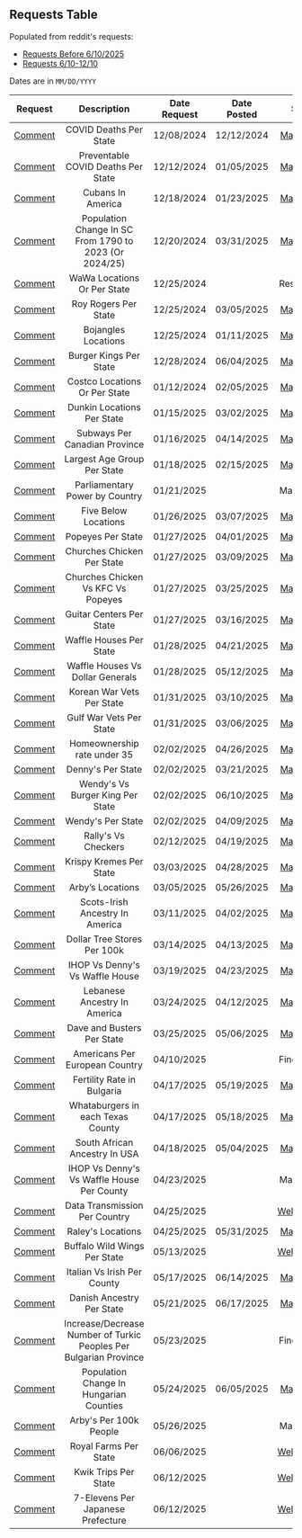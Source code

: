 ## Requests Table

Populated from reddit's requests:

* [Requests Before 6/10/2025](https://www.reddit.com/user/VineMapper/comments/1h9p5hj/requests/)
* [Requests 6/10-12/10](https://www.reddit.com/user/VineMapper/comments/1lat0m9/requests_6101210/)

Dates are in `MM/DD/YYYY`

Request | Description | Date Request | Date Posted | Status
:-: | :-: | :-: | :-: | :-:
| [Comment](https://www.reddit.com/user/VineMapper/comments/1h9p5hj/comment/m13srj9/) | COVID Deaths Per State | 12/08/2024 | 12/12/2024 | [Map Posted](https://www.reddit.com/r/MapPorn/comments/1hcpqea/covid_deaths_per_state/)  |
| [Comment](https://www.reddit.com/r/MapPorn/comments/1hcpqea/comment/m1qd1v3/) | Preventable COVID Deaths Per State | 12/12/2024 | 01/05/2025 | [Map Posted](https://www.reddit.com/r/MapPorn/comments/1hufaxs/preventable_covid_deaths_20212022/) |
| [Comment](https://www.reddit.com/user/VineMapper/comments/1h9p5hj/comment/m2peefn/) | Cubans In America | 12/18/2024 | 01/23/2025 | [Map Posted](https://www.reddit.com/r/MapPorn/comments/1i890fy/cubans_per_100k_people_2021/) |
| [Comment](https://www.reddit.com/r/MapPorn/comments/1hio8j6/comment/m30leqy/) | Population Change In SC From 1790 to 2023 (Or 2024/25) | 12/20/2024 | 03/31/2025 | [Map Posted](https://www.reddit.com/r/MapPorn/comments/1jo8ehi/population_change_in_south_carolina_counties_from/) |
| [Comment](https://www.reddit.com/r/Maps/comments/1hm3hum/comment/m3rqvsk/) | WaWa Locations Or Per State | 12/25/2024 | | Researching |
| [Comment](https://www.reddit.com/r/Maps/comments/1hm3hum/comment/m3rugak/) | Roy Rogers Per State | 12/25/2024 | 03/05/2025 | [Map Posted](https://www.reddit.com/r/MapPorn/comments/1j4av3e/roy_rogers_locations/)  |
| [Comment](https://www.reddit.com/user/VineMapper/comments/1h9p5hj/comment/m3rolo9/) | Bojangles Locations | 12/25/2024 | 01/11/2025 | [Map Posted](https://www.reddit.com/r/MapPorn/comments/1hz2spb/bojangles_locations/) |
| [Comment](https://www.reddit.com/r/MapPorn/comments/1ho8yt9/comment/m49xdjt/) | Burger Kings Per State | 12/28/2024 | 06/04/2025 | [Map Posted](https://www.reddit.com/r/MapPorn/comments/1l37pp1/burger_kings_per_state/)  |
| [Comment](https://www.reddit.com/r/MapPorn/comments/1hz2spb/comment/m6q9v1h/) | Costco Locations Or Per State  | 01/12/2024 | 02/05/2025 | [Map Posted](https://www.reddit.com/r/MapPorn/comments/1iieh0s/costcos_per_state/) |
| [Comment](https://www.reddit.com/r/MapPorn/comments/1i20ml9/comment/m7alfva/) | Dunkin Locations Per State | 01/15/2025 | 03/02/2025 | [Map Posted](https://www.reddit.com/r/MapPorn/comments/1j1zlwh/dunkin_donuts_per_state/) |
| [Comment](https://www.reddit.com/r/MapPorn/comments/1i20ml9/comment/m7j2p93/) | Subways Per Canadian Province  | 01/16/2025 | 04/14/2025 | [Map Posted](https://www.reddit.com/r/MapPorn/comments/1jz8o0g/subway_locations_per_100k_people_provinces_and/) |
| [Comment](https://www.reddit.com/r/MapPorn/comments/1i4bkhe/comment/m7tvxgw/) | Largest Age Group Per State | 01/18/2025 | 02/15/2025 | [Map Posted](https://www.reddit.com/r/MapPorn/comments/1iq99g2/what_age_group_has_the_largest_population_per/) |
| [Comment](https://www.reddit.com/user/VineMapper/comments/1h9p5hj/comment/m8bess8/) | Parliamentary Power by Country | 01/21/2025 | | Making Map |
| [Comment](https://www.reddit.com/r/MapPorn/s/N5mXik0YZJ) | Five Below Locations | 01/26/2025 | 03/07/2025 | [Map Posted](https://www.reddit.com/r/MapPorn/comments/1j63l5s/five_belows_per_state/) |
| [Comment](https://www.reddit.com/r/MapPorn/comments/1ibbgfw/comment/m9gs17x/) | Popeyes Per State | 01/27/2025 | 04/01/2025 | [Map Posted](https://www.reddit.com/r/MapPorn/comments/1jp7o3m/popeyes_per_state/) |
| [Comment](https://www.reddit.com/r/MapPorn/comments/1ibbgfw/comment/m9jw7pl/) | Churches Chicken Per State | 01/27/2025 | 03/09/2025 | [Map Posted](https://www.reddit.com/r/MapPorn/comments/1j7he3d/churchs_chicken_stores_per_state/)  |
| [Comment](https://www.reddit.com/r/MapPorn/comments/1ibbgfw/comment/m9jw7pl/) | Churches Chicken Vs KFC Vs Popeyes | 01/27/2025 | 03/25/2025 | [Map Posted](https://www.reddit.com/r/MapPorn/comments/1jjor92/popeyes_vs_kfc_vs_churchs/) |
| [Comment](https://www.reddit.com/u/VineMapper/s/IRMCeZGGwU)  | Guitar Centers Per State | 01/27/2025 | 03/16/2025 | [Map Posted](https://www.reddit.com/r/MapPorn/comments/1jcr004/guitar_centers_per_state/)  |
| [Comment](https://www.reddit.com/r/MapPorn/comments/1ic3f11/comment/m9reeut/) | Waffle Houses Per State | 01/28/2025 | 04/21/2025 | [Map Posted](https://www.reddit.com/r/MapPorn/comments/1k4ianq/waffle_house_locations_per_1m_people/) |
| [Comment](https://www.reddit.com/r/MapPorn/comments/1ic3f11/comment/m9reeut/) | Waffle Houses Vs Dollar Generals | 01/28/2025 | 05/12/2025 | [Map Posted](https://www.reddit.com/r/MapPorn/comments/1kkwzvg/dollar_general_vs_waffle_house_per_county/) |
| [Comment](https://www.reddit.com/r/MapPorn/comments/1iefjmm/comment/ma7bcnr/) | Korean War Vets Per State  | 01/31/2025 | 03/10/2025 | [Map Posted](https://www.reddit.com/r/MapPorn/comments/1j87dn8/korean_war_veterans_per_10000_adults_2023/) |
| [Comment](https://www.reddit.com/r/MapPorn/comments/1iefjmm/comment/ma7bcnr/) | Gulf War Vets Per State | 01/31/2025 | 03/06/2025 | [Map Posted](https://www.reddit.com/r/MapPorn/comments/1j539w8/gulf_war_vets_per_1000_adults_2023/)  |
| [Comment](https://www.reddit.com/r/MapPorn/comments/1ifyjk9/comment/makecfr/) | Homeownership rate under 35 | 02/02/2025 | 04/26/2025 | [Map Posted](https://www.reddit.com/r/MapPorn/s/DVTRtsAe3e) |
| [Comment](https://www.reddit.com/r/Maps/comments/1ifj4vh/comment/mamdowm/) | Denny's Per State | 02/02/2025 | 03/21/2025 | [Map Posted](https://www.reddit.com/r/MapPorn/comments/1jguewc/dennys_per_state/)  |
| [Comment](https://www.reddit.com/r/Maps/comments/1ifj4vh/comment/mamdowm/) | Wendy's Vs Burger King Per State | 02/02/2025 | 06/10/2025 | [Map Posted](https://www.reddit.com/r/MapPorn/comments/1l85ako/burger_king_vs_wendys/) |
| [Comment](https://www.reddit.com/r/Maps/comments/1ifj4vh/comment/mamdowm/) | Wendy's Per State | 02/02/2025 | 04/09/2025 | [Map Posted](https://www.reddit.com/r/MapPorn/comments/1jvfes0/wendys_per_100k_people/)  |
| [Comment](https://www.reddit.com/r/MapPorn/comments/1invcss/comment/mce8bs2/) | Rally's Vs Checkers | 02/12/2025 | 04/19/2025 | [Map Posted](https://www.reddit.com/r/MapPorn/comments/1k32da4/does_your_state_have_more_checkers_or_rallys/) |
| [Comment](https://www.reddit.com/r/MapPorn/comments/1j1zlwh/comment/mfrmy26/) | Krispy Kremes Per State | 03/03/2025 | 04/28/2025 | [Map Posted](https://www.reddit.com/r/MapPorn/s/du4ntSGAfE) |
| [Comment](https://www.reddit.com/r/MapPorn/comments/1j4av3e/comment/mg84xof/) | Arby’s Locations | 03/05/2025 | 05/26/2025 | [Map Posted](https://www.reddit.com/r/MapPorn/s/kzWcFKIpZf) |
| [Comment](https://www.reddit.com/r/MapPorn/comments/1j8vnts/comment/mh9ns27/) | Scots-Irish Ancestry In America  | 03/11/2025 | 04/02/2025 | [Map Posted](https://www.reddit.com/r/MapPorn/comments/1jq090u/reported_ancestry_of_scotchirish_per_1000_people/) |
| [Comment](https://www.reddit.com/r/DollarTree/comments/1j9w1lc/comment/mhssexi/) | Dollar Tree Stores Per 100k | 03/14/2025 | 04/13/2025 | [Map Posted](https://www.reddit.com/r/MapPorn/comments/1jycult/dollar_trees_per_100k_people/)  |
| [Comment](https://www.reddit.com/r/MapPorn/comments/1jf13v1/comment/minsfnv/) | IHOP Vs Denny's Vs Waffle House | 03/19/2025 | 04/23/2025 | [Map Posted](https://www.reddit.com/r/MapPorn/s/duGN7k0h5J) |
| [Comment](https://www.reddit.com/user/VineMapper/comments/1h9p5hj/comment/mjjwf0v/) | Lebanese Ancestry In America | 03/24/2025 | 04/12/2025 | [Map Posted](https://www.reddit.com/r/MapPorn/comments/1jxm5qd/reported_ancestry_is_lebanese_per_100000_people/) |
| [Comment](https://www.reddit.com/user/VineMapper/comments/1h9p5hj/comment/mjqb29l/) | Dave and Busters Per State | 03/25/2025 | 05/06/2025 | [Map Posted](https://www.reddit.com/r/MapPorn/comments/1kg704e/dave_busters_locations_per_state/)  |
| [Comment](https://www.reddit.com/user/VineMapper/comments/1h9p5hj/comment/mmhethf/?utm_source=share&utm_medium=web3x&utm_name=web3xcss&utm_term=1&utm_content=share_button) | Americans Per European Country | 04/10/2025 | | Finding Data |
| [Comment](https://www.reddit.com/user/VineMapper/comments/1h9p5hj/comment/mnpa8gp/?utm_source=share&utm_medium=web3x&utm_name=web3xcss&utm_term=1&utm_content=share_button) | Fertility Rate in Bulgaria | 04/17/2025 | 05/19/2025 | [Map Posted](https://www.reddit.com/r/MapPorn/comments/1kqhrle/fertility_rates_per_bulgarian_region_2024/) |
| [Comment](https://www.reddit.com/user/VineMapper/comments/1h9p5hj/comment/mnpawpx/?utm_source=share&utm_medium=web3x&utm_name=web3xcss&utm_term=1&utm_content=share_button) | Whataburgers in each Texas County  | 04/17/2025 | 05/18/2025 | [Map Posted](https://www.reddit.com/r/MapPorn/s/YfvTnspHhH) |
| [Comment](https://www.reddit.com/r/MapPorn/comments/1k2cyzn/comment/mntkkht/?utm_source=share&utm_medium=web3x&utm_name=web3xcss&utm_term=1&utm_content=share_button) | South African Ancestry In USA  | 04/18/2025 | 05/04/2025 | [Map Posted](https://www.reddit.com/r/MapPorn/comments/1ker0rv/reported_ancestry_of_south_african_per_100k_people/) |
| [Comment](https://www.reddit.com/r/MapPorn/comments/1k65nfz/comment/mopacwe/?utm_source=share&utm_medium=web3x&utm_name=web3xcss&utm_term=1&utm_content=share_button) | IHOP Vs Denny's Vs Waffle House Per County | 04/23/2025 | | Making Map |
| [Comment](https://www.reddit.com/user/VineMapper/comments/1h9p5hj/comment/mp0nxc5/?utm_source=share&utm_medium=web3x&utm_name=web3xcss&utm_term=1&utm_content=share_button) | Data Transmission Per Country  | 04/25/2025 | | [Webscraping](https://www.measurementlab.net/tests/ndt/ ) |
| [Comment](https://www.reddit.com/r/Maps/comments/1k7ribz/comment/mp0fp17/?utm_source=share&utm_medium=web3x&utm_name=web3xcss&utm_term=1&utm_content=share_button) | Raley's Locations | 04/25/2025 | 05/31/2025 | [Map Posted](https://www.reddit.com/r/MapPorn/comments/1l01pz3/raleys_brand_locations/)  |
| [Comment](https://www.reddit.com/user/VineMapper/comments/1h9p5hj/comment/ms3nubt/?utm_source=share&utm_medium=web3x&utm_name=web3xcss&utm_term=1&utm_content=share_button) | Buffalo Wild Wings Per State | 05/13/2025 | | [Webscraping](https://www.buffalowildwings.com/locations/all/)  |
| [Comment](https://www.reddit.com/r/MapPorn/comments/1kouzj7/comment/msts3tp/?context=3&utm_source=share&utm_medium=web3x&utm_name=web3xcss&utm_term=1&utm_content=share_button) | Italian Vs Irish Per County | 05/17/2025 | 06/14/2025 | [Map Posted](https://www.reddit.com/r/MapPorn/comments/1lbk4bw/does_your_county_have_more_italian_or_irish/) |
| [Comment](https://www.reddit.com/r/MapPorn/comments/1krz2ll/comment/mtjzsla/?utm_source=share&utm_medium=web3x&utm_name=web3xcss&utm_term=1&utm_content=share_button) | Danish Ancestry Per State  | 05/21/2025 | 06/17/2025 | [Map Posted](https://www.reddit.com/r/MapPorn/comments/1ldrt3w/reported_ancestry_of_danish_per_10k_people/) |
| [Comment](https://www.reddit.com/r/MapPorn/comments/1ktpvx0/comment/mtykh03/?context=3&utm_source=share&utm_medium=web3x&utm_name=web3xcss&utm_term=1&utm_content=share_button) | Increase/Decrease Number of Turkic Peoples Per Bulgarian Province | 05/23/2025 | | Finding Data |
| [Comment](https://www.reddit.com/r/MapPorn/comments/1ktpvx0/comment/mu2o6dg/?context=3&utm_source=share&utm_medium=web3x&utm_name=web3xcss&utm_term=1&utm_content=share_button) | Population Change In Hungarian Counties  | 05/24/2025 | 06/05/2025 | [Map Posted](https://www.reddit.com/r/MapPorn/comments/1l41bb4/population_change_in_hungary_from_2014_to_2024/) |
| [Comment](https://www.reddit.com/r/bys/comments/1kw17qu/comment/mudyq9x/?context=3&utm_source=share&utm_medium=web3x&utm_name=web3xcss&utm_term=1&utm_content=share_button) | Arby's Per 100k People | 05/26/2025 | | Making Map |
| [Comment](https://www.reddit.com/r/MapPorn/comments/1l4xc3c/comment/mwcq6kl/) | Royal Farms Per State  | 06/06/2025 | | [Webscraping](https://royalfarms.com/locations/)  |
| [Comment](https://www.reddit.com/r/MapPorn/comments/1l9sa9n/comment/mxh4zoh/) | Kwik Trips Per State | 06/12/2025 | | [Webscraping](https://www.kwiktrip.com/locator) |
| [Comment](https://www.reddit.com/r/MapPorn/comments/1l9sa9n/comment/mxezfyo/) | 7-Elevens Per Japanese Prefecture  | 06/12/2025 | | [Webscraping](https://ml.its-mo.com/p/en/711map/nmap.htm?lat=35.6781444&lon=139.7693167) |
